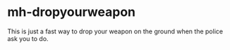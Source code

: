 # mh-dropyourweapon
This is just a fast way to drop your weapon on the ground when the police ask you to do. 
